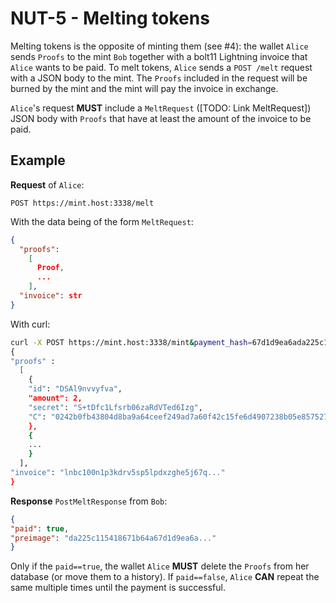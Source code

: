 # NUT-5 - Melting tokens

Melting tokens is the opposite of minting them (see #4): the wallet `Alice` sends `Proofs` to the mint `Bob` together with a bolt11 Lightning invoice that `Alice` wants to be paid. To melt tokens, `Alice` sends a `POST /melt` request with a JSON body to the mint. The `Proofs` included in the request will be burned by the mint and the mint will pay the invoice in exchange.

`Alice`'s request **MUST** include a `MeltRequest` ([TODO: Link MeltRequest]) JSON body with `Proofs` that have at least the amount of the invoice to be paid.

## Example

**Request** of `Alice`:

```http
POST https://mint.host:3338/melt
```

With the data being of the form `MeltRequest`:

```json
{
  "proofs": 
    [
      Proof,
      ...
    ],
  "invoice": str
}
```


With curl:

```bash
curl -X POST https://mint.host:3338/mint&payment_hash=67d1d9ea6ada225c115418671b64a -d \
{
"proofs" : 
  [
    {
    "id": "DSAl9nvvyfva",
    "amount": 2,
    "secret": "S+tDfc1Lfsrb06zaRdVTed6Izg",
    "C": "0242b0fb43804d8ba9a64ceef249ad7a60f42c15fe6d4907238b05e857527832a3"
    },
    {
    ...
    }
  ],
"invoice": "lnbc100n1p3kdrv5sp5lpdxzghe5j67q..."
}
```

**Response** `PostMeltResponse` from `Bob`:

```json
{
"paid": true,
"preimage": "da225c115418671b64a67d1d9ea6a..."
}
```

Only if the `paid==true`, the wallet `Alice` **MUST** delete the `Proofs` from her database (or move them to a history). If `paid==false`, `Alice` **CAN** repeat the same multiple times until the payment is successful.